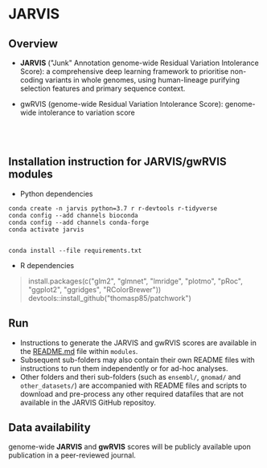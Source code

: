 # JARVIS

## Overview
- **JARVIS** ("Junk" Annotation genome-wide Residual Variation Intolerance Score): a comprehensive deep learning framework to prioritise non-coding variants in whole genomes, using human-lineage purifying selection features and primary sequence context.

- gwRVIS (genome-wide Residual Variation Intolerance Score): genome-wide intolerance to variation score


<br><br>



## Installation instruction for JARVIS/gwRVIS modules

- Python dependencies
```
conda create -n jarvis python=3.7 r r-devtools r-tidyverse 
conda config --add channels bioconda
conda config --add channels conda-forge
conda activate jarvis  


conda install --file requirements.txt  
```

- R dependencies 
> install.packages(c("glm2", "glmnet", "lmridge", "plotmo", "pRoc", "ggplot2", "ggridges", "RColorBrewer")) 
> devtools::install_github("thomasp85/patchwork")



## Run
- Instructions to generate the JARVIS and gwRVIS scores are available in the [README.md](modules/README.md) file within `modules`.
- Subsequent sub-folders may also contain their own README files with instructions to run them independently or for ad-hoc analyses.
- Other folders and theri sub-folders (such as `ensembl/`, `gnomad/` and `other_datasets/`) are accompanied with README files and scripts to download and pre-process any other required datafiles that are not available in the JARVIS GitHub repositoy.



## Data availability
genome-wide **JARVIS** and **gwRVIS** scores will be publicly available upon publication in a peer-reviewed journal.


<br><br>
